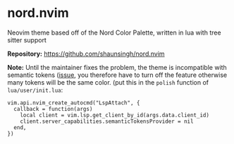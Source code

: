 # nord.nvim

Neovim theme based off of the Nord Color Palette, written in lua with tree sitter support

**Repository:** <https://github.com/shaunsingh/nord.nvim>

**Note:** Until the maintainer fixes the problem, the theme is incompatible with semantic tokens ([issue](https://github.com/shaunsingh/nord.nvim/issues/143), you therefore have to turn off the feature otherwise many tokens will be the same color. (put this in the `polish` function of `lua/user/init.lua`:

```
vim.api.nvim_create_autocmd("LspAttach", {
  callback = function(args)
    local client = vim.lsp.get_client_by_id(args.data.client_id)
    client.server_capabilities.semanticTokensProvider = nil
  end,
})
```

<!-- vim: set ft=markdown: -->
